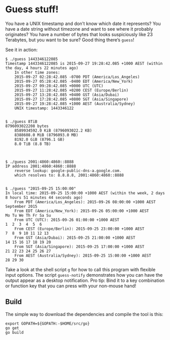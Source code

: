 Guess stuff!
============

You have a UNIX timestamp and don’t know which date it represents? You have a date
string without timezone and want to see where it probably originates? You have a
number of bytes that looks suspiciously like 23 Terabytes, but you want to be
sure? Good thing there’s `guess`!

See it in action:

    $ ./guess 1443346122085
    Timestamp 1443346122085 is 2015-09-27 19:28:42.085 +1000 AEST (within the day, 4 hours 22 minutes ago)
        In other time zones:
        2015-09-27 02:28:42.085 -0700 PDT (America/Los_Angeles)
        2015-09-27 05:28:42.085 -0400 EDT (America/New_York)
        2015-09-27 09:28:42.085 +0000 UTC (UTC)
        2015-09-27 11:28:42.085 +0200 CEST (Europe/Berlin)
        2015-09-27 13:28:42.085 +0400 GST (Asia/Dubai)
        2015-09-27 17:28:42.085 +0800 SGT (Asia/Singapore)
        2015-09-27 19:28:42.085 +1000 AEST (Australia/Sydney)
        UNIX timestamp: 1443346122


    $ ./guess 8TiB
    8796093022208 bytes
        8589934592.0 KiB (8796093022.2 KB)
        8388608.0 MiB (8796093.0 MB)
        8192.0 GiB (8796.1 GB)
        8.0 TiB (8.8 TB)



    $ ./guess 2001:4860:4860::8888
    IP address 2001:4860:4860::8888
        reverse lookup: google-public-dns-a.google.com.
        which resolves to: 8.8.8.8, 2001:4860:4860::8888


    $ ./guess "2015-09-25 15:00:00"
    In local time: 2015-09-25 15:00:00 +1000 AEST (within the week, 2 days 8 hours 51 minutes 44 seconds ago)
        From PDT (America/Los_Angeles): 2015-09-26 08:00:00 +1000 AEST       September 2015
        From EDT (America/New_York): 2015-09-26 05:00:00 +1000 AEST       Mo Tu We Th Fr Sa Su
        From UTC (UTC): 2015-09-26 01:00:00 +1000 AEST                        1  2  3  4  5  6
        From CEST (Europe/Berlin): 2015-09-25 23:00:00 +1000 AEST          7  8  9 10 11 12 13
        From GST (Asia/Dubai): 2015-09-25 21:00:00 +1000 AEST             14 15 16 17 18 19 20
        From SGT (Asia/Singapore): 2015-09-25 17:00:00 +1000 AEST         21 22 23 24 25 26 27
        From AEST (Australia/Sydney): 2015-09-25 15:00:00 +1000 AEST      28 29 30

Take a look at the shell script `g` for how to call this program with flexible
input options. The script `guess-notify` demonstrates how you can have the
output appear as a desktop notification. Pro tip: Bind it to a key combination
or function key that you can press with your non-mouse hand!

Build
-----

The simple way to download the dependencies and compile the tool is this:

    export GOPATH=${GOPATH:-$HOME/src/go}
    go get
    go build
